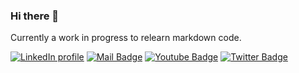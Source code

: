 ### Hi there 👋

Currently a work in progress to relearn markdown code.


[![LinkedIn profile](https://img.shields.io/badge/LinkedIn-blue?style=plastic&logo=linkedin&labelColor=blue)](https://www.linkedin.com/in/jennyeadams/)
[![Mail Badge](https://img.shields.io/badge/Gmail-c0392b?style=plastic&labelColor=c0392b&logo=gmail&logoColor=white)](mailto:untmdsprt@gmail.com)
[![Youtube Badge](https://img.shields.io/badge/YouTube-e74c3c?style=plastic&labelColor=e74c3c&logo=youtube&logoColor=white)](https://www.youtube.com/channel/UCn-S4jL4HJlqNTOyaBczIvQ)
[![Twitter Badge](https://img.shields.io/badge/Twitter-1ca0f1?style=plastic&labelColor=1ca0f1&logo=twitter&logoColor=white)](https://twitter.com/fembassist)



<!--
**untmdsprt/untmdsprt** is a ✨ _special_ ✨ repository because its `README.md` (this file) appears on your GitHub profile.

Here are some ideas to get you started:

- 🔭 I’m currently working on ...
- 🌱 I’m currently learning ...
- 👯 I’m looking to collaborate on ...
- 🤔 I’m looking for help with ...
- 💬 Ask me about ...
- 📫 How to reach me: ...
- 😄 Pronouns: ...
- ⚡ Fun fact: ...
-->
